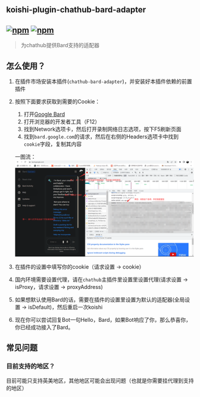 ## koishi-plugin-chathub-bard-adapter

## [![npm](https://img.shields.io/npm/v/@dingyi222666/koishi-plugin-chathub-bard-adapter)](https://www.npmjs.com/package/@dingyi222666/koishi-plugin-chathub-bard-adapter) [![npm](https://img.shields.io/npm/dt/@dingyi222666/koishi-plugin-chathub-bard-adapter)](https://www.npmjs.com/package//@dingyi222666/koishi-plugin-chathub-bard-adapter)

> 为chathub提供Bard支持的适配器

## 怎么使用？

1. 在插件市场安装本插件(`chathub-bard-adapter`)，并安装好本插件依赖的前置插件
2. 按照下面要求获取到需要的Cookie：

    1. 打开[Google Bard](https://bard.google.com/)
    2. 打开浏览器的开发者工具（F12）
    3. 找到Network选项卡，然后打开录制网络日志选项，按下F5刷新页面
    4. 找到`bard.google.com`的请求，然后在右侧的Headers选项卡中找到`cookie`字段，复制其内容

    一图流：
    ![bard_cookie](../../screenshots/bard_cookies.png)

3. 在插件的设置中填写你的cookie（请求设置 -> cookie）
4. 国内环境需要设置代理，请在`chathub`主插件里设置里设置代理(请求设置 -> isProxy，请求设置 -> proxyAddress)
5. 如果想默认使用Bard的话，需要在插件的设置里设置为默认的适配器(全局设置 -> isDefault)，然后重启一次koishi
6. 现在你可以尝试回复Bot一句Hello，Bard，如果Bot响应了你，那么恭喜你，你已经成功接入了Bard。

## 常见问题

### 目前支持的地区？

目前可能只支持英美地区，其他地区可能会出现问题（也就是你需要挂代理到支持的地区）

